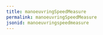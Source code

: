 ```yaml
---
title: manoeuvringSpeedMeasure
permalink: manoeuvringSpeedMeasure
jsonid: manoeuvringspeedmeasure
---
```

